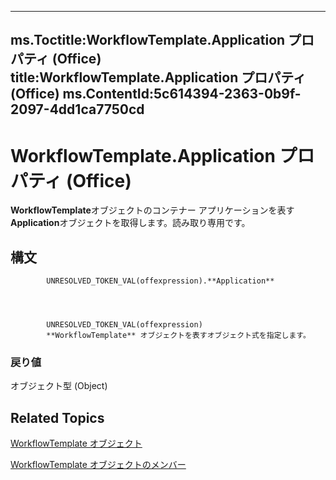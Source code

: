 

---
ms.Toctitle:WorkflowTemplate.Application プロパティ (Office)
title:WorkflowTemplate.Application プロパティ (Office)
ms.ContentId:5c614394-2363-0b9f-2097-4dd1ca7750cd
---
# WorkflowTemplate.Application プロパティ (Office)




**WorkflowTemplate**オブジェクトのコンテナー アプリケーションを表す**Application**オブジェクトを取得します。読み取り専用です。

## 構文

            UNRESOLVED_TOKEN_VAL(offexpression).**Application**




            UNRESOLVED_TOKEN_VAL(offexpression)
            **WorkflowTemplate** オブジェクトを表すオブジェクト式を指定します。

### 戻り値
オブジェクト型 (Object)





## Related Topics

[WorkflowTemplate オブジェクト](965d0474-dd51-9b0e-b34c-a11f921ff410.md)

[WorkflowTemplate オブジェクトのメンバー](c891ed9a-87bd-242b-1a6b-012ab1406a1c.md)




